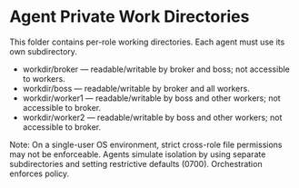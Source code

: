 # Agent Private Work Directories

This folder contains per-role working directories. Each agent must use its own subdirectory.

- workdir/broker — readable/writable by broker and boss; not accessible to workers.
- workdir/boss — readable/writable by broker and all workers.
- workdir/worker1 — readable/writable by boss and other workers; not accessible to broker.
- workdir/worker2 — readable/writable by boss and other workers; not accessible to broker.

Note: On a single-user OS environment, strict cross-role file permissions may
not be enforceable. Agents simulate isolation by using separate subdirectories
and setting restrictive defaults (0700). Orchestration enforces policy.
